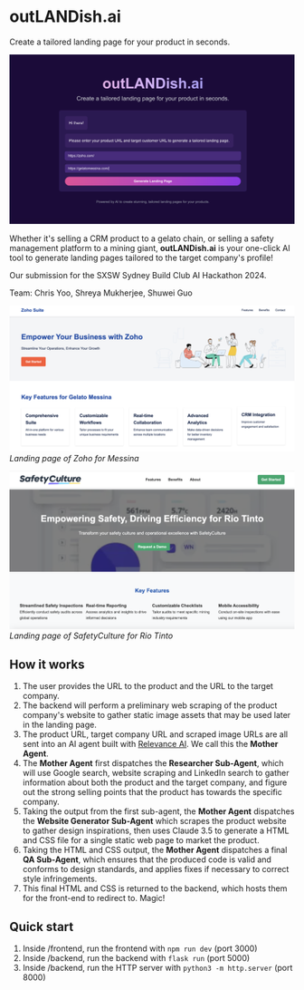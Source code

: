 # outLANDish.ai
Create a tailored landing page for your product in seconds.

![outLANDish.ai frontend](./img/outlandish-frontend.png)

Whether it's selling a CRM product to a gelato chain, or selling a safety management platform to a mining giant, **outLANDish.ai** is your one-click AI tool to generate landing pages tailored to the target company's profile!

Our submission for the SXSW Sydney Build Club AI Hackathon 2024.

Team: Chris Yoo, Shreya Mukherjee, Shuwei Guo

![Landing page of Zoho for Messina](./img/zoho-messina.png)
*Landing page of Zoho for Messina*

![Landing page of SafetyCulture for Rio Tinto](./img/safetyculture-riotinto.png)
*Landing page of SafetyCulture for Rio Tinto*

## How it works
1. The user provides the URL to the product and the URL to the target company.
2. The backend will perform a preliminary web scraping of the product company's website to gather static image assets that may be used later in the landing page.
3. The product URL, target company URL and scraped image URLs are all sent into an AI agent built with [Relevance AI](https://relevanceai.com/). We call this the **Mother Agent**.
4. The **Mother Agent** first dispatches the **Researcher Sub-Agent**, which will use Google search, website scraping and LinkedIn search to gather information about both the product and the target company, and figure out the strong selling points that the product has towards the specific company.
5. Taking the output from the first sub-agent, the **Mother Agent** dispatches the **Website Generator Sub-Agent** which scrapes the product website to gather design inspirations, then uses Claude 3.5 to generate a HTML and CSS file for a single static web page to market the product.
6. Taking the HTML and CSS output, the **Mother Agent** dispatches a final **QA Sub-Agent**, which ensures that the produced code is valid and conforms to design standards, and applies fixes if necessary to correct style infringements.
7. This final HTML and CSS is returned to the backend, which hosts them for the front-end to redirect to. Magic!

## Quick start
1. Inside /frontend, run the frontend with `npm run dev` (port 3000)
2. Inside /backend, run the backend with `flask run` (port 5000)
3. Inside /backend, run the HTTP server with `python3 -m http.server` (port 8000)